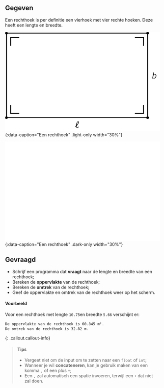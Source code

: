 ## Gegeven

Een rechthoek is per definitie een vierhoek met vier rechte hoeken. Deze heeft een lengte en breedte.

![Een rechthoek](media/image.png "Een rechthoek."){:data-caption="Een rechthoek" .light-only width="30%"}

![Een rechthoek](media/image_dark.png "Een rechthoek."){:data-caption="Een rechthoek" .dark-only width="30%"}


## Gevraagd

* Schrijf een programma dat **vraagt** naar de lengte en breedte van een rechthoek;
* Bereken de **oppervlakte** van de rechthoek;
* Bereken de **omtrek** van de rechthoek;
* Geef de oppervlakte en omtrek van de rechthoek weer op het scherm.

#### Voorbeeld

Voor een rechthoek met lengte `10.75`en breedte `5.66` verschijnt er:

```
De oppervlakte van de rechthoek is 60.845 m².
De omtrek van de rechthoek is 32.82 m.
```

{: .callout.callout-info}
>#### Tips
>* Vergeet niet om de input om te zetten naar een `float` of `int`;
>* Wanneer je wil **concateneren**, kan je gebruik maken van een komma `,` of een plus `+`;
>* Een `,` zal automatisch een spatie invoeren, terwijl een `+` dat niet zal doen. 
